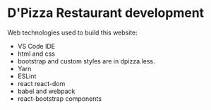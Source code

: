 # D'Pizza Restaurant development

Web technologies used to build this website:

* VS Code IDE
* html and css
* bootstrap and custom styles are in dpizza.less.
* Yarn
* ESLint
* react react-dom 
* babel and webpack 
* react-bootstrap components 
